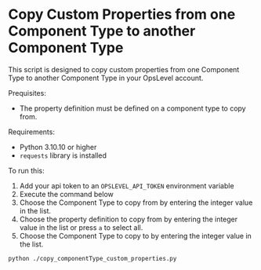 # Copy Custom Properties from one Component Type to another Component Type

This script is designed to copy custom properties from one Component Type to another Component Type in your OpsLevel account.

Prequisites:

- The property definition must be defined on a component type to copy from.

Requirements:

- Python 3.10.10 or higher
- `requests` library is installed

To run this:

1. Add your api token to an `OPSLEVEL_API_TOKEN` environment variable
2. Execute the command below
3. Choose the Component Type to copy from by entering the integer value in the list.
4. Choose the property definition to copy from by entering the integer value in the list or press `a` to select all.
5. Choose the Component Type to copy to by entering the integer value in the list.

```bash
python ./copy_componentType_custom_properties.py
```